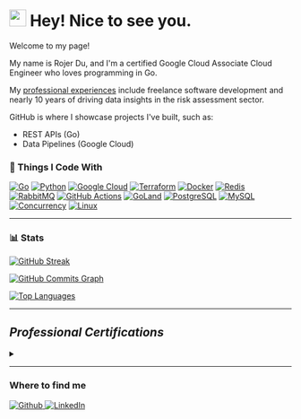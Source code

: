 <h1><img src="https://emojis.slackmojis.com/emojis/images/1531849430/4246/blob-sunglasses.gif?1531849430" width="30"/> Hey! Nice to see you.</h1>
Welcome to my page! 

My name is Rojer Du, and I'm a certified Google Cloud Associate Cloud Engineer who loves programming in Go. 

My [professional experiences](#professional-certifications) include freelance software development and nearly 10 years of driving data insights in the risk assessment sector. 

GitHub is where I showcase projects I've built, such as: 
 - REST APIs (Go)
 - Data Pipelines (Google Cloud)



### 🧰 Things I Code With
[![Go](https://img.shields.io/badge/Go-00ADD8?style=for-the-badge&logo=go&logoColor=ffffff)](#)
[![Python](https://img.shields.io/badge/python-3670A0?style=for-the-badge&logo=python&logoColor=ffdd54)](#)
[![Google Cloud](https://img.shields.io/badge/GoogleCloud-%23FFD700?style=for-the-badge&logo=googlecloud)](#)
[![Terraform](https://img.shields.io/badge/Terraform-message?style=for-the-badge&logo=terraform)](#)
[![Docker](https://img.shields.io/badge/Docker-2496ED?style=for-the-badge&logo=docker&logoColor=ffffff)](#)
[![Redis](https://img.shields.io/badge/Redis-DC382D?style=for-the-badge&logo=Redis&logoColor=ffffff)](#)
[![RabbitMQ](https://img.shields.io/badge/RabbitMQ-FF6600?style=for-the-badge&logo=RabbitMQ&logoColor=ffffff)](#)
[![GitHub Actions](https://img.shields.io/badge/githubactions-2088FF?style=for-the-badge&logo=githubactions&logoColor=FFFFFF)](#)
[![GoLand](https://img.shields.io/badge/GoLand-000000?style=for-the-badge&logo=GoLand&logoColor=ffffff)](#)
[![PostgreSQL](https://img.shields.io/badge/PostgreSQL-4169E1?style=for-the-badge&logo=PostgreSQL&logoColor=ffffff)](#)
[![MySQL](https://img.shields.io/badge/MySQL-4479A1?style=for-the-badge&logo=MySQL&logoColor=ffffff)](#)
[![Concurrency](https://img.shields.io/badge/Concurrency-333333?style=for-the-badge)](#)
[![Linux](https://img.shields.io/badge/Linux-FCC624?style=for-the-badge&logo=linux&logoColor=black)](#)


---


### 📊 Stats
[![GitHub Streak](https://streak-stats.demolab.com?user=rojerdu-dev&theme=gruvbox&date_format=%5BY%20%5DM%20j)](https://git.io/streak-stats)

<a href="http://www.github.com/rojerdu-dev"><img src="https://github-readme-activity-graph.cyclic.app/graph?username=rojerdu-dev&bg_color=1c1917&color=ffffff&line=0891b2&point=ffffff&area_color=1c1917&area=true&hide_border=true&custom_title=GitHub%20Commits%20Graph" alt="GitHub Commits Graph" /></a>

<a href="https://github.com/rojerdu-dev" align="left"><img src="https://github-readme-stats.vercel.app/api/top-langs/?username=rojerdu-dev&langs_count=10&title_color=ffffff&text_color=ffffff&icon_color=0891b2&bg_color=1c1917&hide_border=true&locale=en&custom_title=Top%20%Languages" alt="Top Languages" /></a>


---
## ***Professional Certifications***
<details>
<summary></summary>

- [Google Cloud Certified Associate Cloud Engineer](https://google.accredible.com/cbf33d9f-b441-4326-98f3-1bd9367af9f5)
- [HashiCorp Certified: Terraform Associate (003)](https://www.credly.com/earner/earned/badge/f95d3d04-0e6f-4b01-aebb-8b96a0ff5524)
- [Snowflake SnowPro Core](https://www.credly.com/earner/earned/badge/a7f31024-e9c7-4f5c-b683-497253bb8485)
- [Linux Professional Institute](https://cs.lpi.org/caf/Xamman/certification/verify/LPI000555554/dgs93kc25q)

</details>

---


<h3>Where to find me</h3>
<p>
  <a href="https://github.com/rojerdu-dev" target="_blank">
    <img alt="Github" src="https://img.shields.io/badge/GitHub-%2312100E.svg?&style=for-the-badge&logo=Github&logoColor=white" />
  </a>
  <a href="https://www.linkedin.com/in/rojerdu" target="_blank">
    <img alt="LinkedIn" src="https://img.shields.io/badge/linkedin-%230077B5.svg?&style=for-the-badge&logo=linkedin&logoColor=white" />
  </a>
</p>

          




          
          

          


        
          


          
          
          
